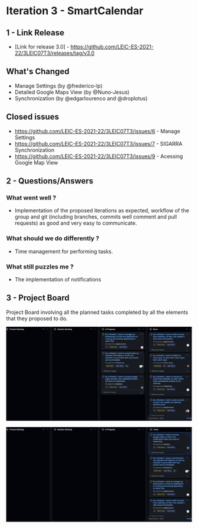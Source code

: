 # Iteration 3 - SmartCalendar

## 1 - Link Release

* [Link for release 3.0] - https://github.com/LEIC-ES-2021-22/3LEIC07T3/releases/tag/v3.0

## What's Changed
* Manage Settings (by @frederico-lp) 
* Detailed Google Maps View (by @Nuno-Jesus) 
* Synchronization  (by @edgarlourenco and @droplotus)

## Closed issues
* https://github.com/LEIC-ES-2021-22/3LEIC07T3/issues/6 - Manage Settings
* https://github.com/LEIC-ES-2021-22/3LEIC07T3/issues/7 - SIGARRA Synchronization
* https://github.com/LEIC-ES-2021-22/3LEIC07T3/issues/9 - Acessing Google Map View 

## 2 - Questions/Answers

### What went well ?

- Implementation of the proposed iterations as expected, workflow of the group and git (including branches, commits well comment and pull requests) as good and very easy to communicate.

### What should we do differently ?

- Time management for performing tasks.

### What still puzzles me ?

- The implementation of notifications

## 3 - Project Board

Project Board involving all the planned tasks completed by all the elements that they proposed to do.

![ProjectBoard - Pre](/docs/Iteration3/Images/PreBoard.png)

![ProjectBoard](/docs/Iteration3/Images/Board.png)
